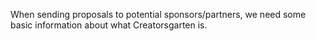 When sending proposals to potential sponsors/partners, we need some basic information about what Creatorsgarten is.
